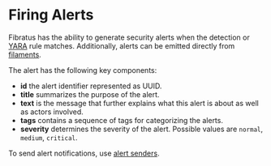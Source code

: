 # Firing Alerts

Fibratus has the ability to generate security alerts when the detection or [YARA](/yara/scanning) rule matches. Additionally, alerts can be emitted directly from [filaments](/alerts/filaments).

The alert has the following key components:

- **id** the alert identifier represented as UUID.
- **title** summarizes the purpose of the alert.
- **text** is the message that further explains what this alert is about as well as actors involved.
- **tags** contains a sequence of tags for categorizing the alerts.
- **severity** determines the severity of the alert. Possible values are `normal`, `medium`, `critical`.

To send alert notifications, use [alert senders](/alerts/senders).
